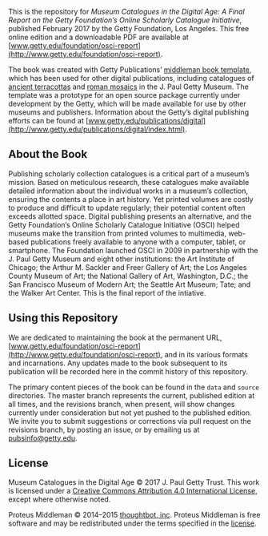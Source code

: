 This is the repository for *Museum Catalogues in the Digital Age: A Final Report on the Getty Foundation’s Online Scholarly Catalogue Initiative*, published February 2017 by the Getty Foundation, Los Angeles. This free online edition and a downloadable PDF are available at [www.getty.edu/foundation/osci-report](http://www.getty.edu/foundation/osci-report).

The book was created with Getty Publications’ [middleman book template](https://github.com/gettypubs/middleman-book-template), which has been used for other digital publications, including catalogues of [ancient terracottas](https://github.com/gettypubs/terracottas) and [roman mosaics](https://github.com/gettypubs/romanmosaics) in the J. Paul Getty Museum. The template was a prototype for an open source package currently under development by the Getty, which will be made available for use by other museums and publishers. Information about the Getty’s digital publishing efforts can be found at [www.getty.edu/publications/digital](http://www.getty.edu/publications/digital/index.html).

## About the Book

Publishing scholarly collection catalogues is a critical part of a museum’s mission. Based on meticulous research, these catalogues make available detailed information about the individual works in a museum’s collection, ensuring the contents a place in art history. Yet printed volumes are costly to produce and difficult to update regularly; their potential content often exceeds allotted space. Digital publishing presents an alternative, and the Getty Foundation’s Online Scholarly Catalogue Initiative (OSCI) helped museums make the transition from printed volumes to multimedia, web-based publications freely available to anyone with a computer, tablet, or smartphone. The Foundation launched OSCI in 2009 in partnership with the J. Paul Getty Museum and eight other institutions: the Art Institute of Chicago; the Arthur M. Sackler and Freer Gallery of Art; the Los Angeles County Museum of Art; the National Gallery of Art, Washington, D.C.; the San Francisco Museum of Modern Art; the Seattle Art Museum; Tate; and the Walker Art Center. This is the final report of the intiative.

## Using this Repository

We are dedicated to maintaining the book at the permanent URL, [www.getty.edu/foundation/osci-report](http://www.getty.edu/foundation/osci-report), and in its various formats and incarnations. Any updates made to the book subsequent to its publication will be recorded here in the commit history of this repository.

The primary content pieces of the book can be found in the `data` and `source` directories. The master branch represents the current, published edition at all times, and the revisions branch, when present, will show changes currently under consideration but not yet pushed to the published edition. We invite you to submit suggestions or corrections via pull request on the revisions branch, by posting an issue, or by emailing us at [pubsinfo@getty.edu](mailto:pubsinfo@getty.edu).

## License

Museum Catalogues in the Digital Age © 2017 J. Paul Getty Trust. This work is licensed under a [Creative Commons Attribution 4.0 International License](http://creativecommons.org/licenses/by/4.0/), except where otherwise noted.

Proteus Middleman © 2014–2015 [thoughtbot, inc](http://thoughtbot.com). Proteus Middleman is free software and may be redistributed under the terms specified in the [license](https://github.com/thoughtbot/bourbon/blob/master/LICENSE.md).
